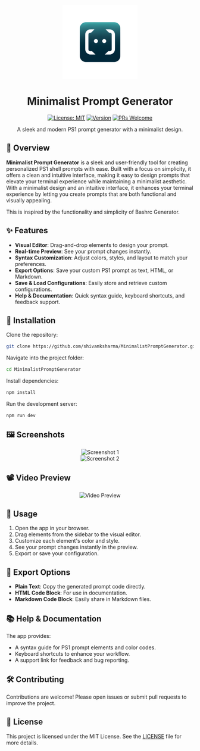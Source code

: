 <div align="center">
  <img src="./assets/Designer-removebg.png" alt="Minimalist Prompt Generator" width="200"/>

  # Minimalist Prompt Generator

  [![License: MIT](https://img.shields.io/badge/License-MIT-yellow.svg)](https://opensource.org/licenses/MIT)
  [![Version](https://img.shields.io/badge/version-1.0.0-blue.svg)](https://github.com/shivamksharma/MinimalistPromptGenerator)
  [![PRs Welcome](https://img.shields.io/badge/PRs-welcome-brightgreen.svg)](https://github.com/shivamksharma/MinimalistPromptGenerator/pulls)

  A sleek and modern PS1 prompt generator with a minimalist design.
</div>


## 🚀 Overview

**Minimalist Prompt Generator** is a sleek and user-friendly tool for creating personalized PS1 shell prompts with ease. Built with a focus on simplicity,  it offers a clean and intuitive interface, making it easy to design prompts that elevate your terminal experience while maintaining a minimalist aesthetic. With a minimalist design and an intuitive interface, it enhances your terminal experience by letting you create prompts that are both functional and visually appealing.


This is inspired by the functionality and simplicity of Bashrc Generator.


## ✨ Features

- **Visual Editor**: Drag-and-drop elements to design your prompt.
- **Real-time Preview**: See your prompt changes instantly.
- **Syntax Customization**: Adjust colors, styles, and layout to match your preferences.
- **Export Options**: Save your custom PS1 prompt as text, HTML, or Markdown.
- **Save & Load Configurations**: Easily store and retrieve custom configurations.
- **Help & Documentation**: Quick syntax guide, keyboard shortcuts, and feedback support.

## 🔧 Installation

Clone the repository:

```bash
git clone https://github.com/shivamksharma/MinimalistPromptGenerator.git
```

Navigate into the project folder:

```bash
cd MinimalistPromptGenerator
```

Install dependencies:

```bash
npm install
```

Run the development server:

```bash
npm run dev
```

## 🖼️ Screenshots

<div align="center">
  <img src="./assets/Screenshot_1.png" alt="Screenshot 1"/>
    <br>
  <img src="./assets/Screenshot_2.png" alt="Screenshot 2"/>
</div>
<!-- <p align="center"> -->
<!--   <img src="./assets/MinimalistPromptGenerator_Preview_Image_1.png" alt="Screenshot 1"/> -->
<!--   <br> -->
<!--   <img src="./assets/MinimalistPromptGenerator_Preview_Image_2.png" alt="Screenshot 2"/> -->
<!-- </p> -->

## 📽️ Video Preview

<!-- <p align="center"> -->
<!--     <img src="https://github.com/shivamksharma/MinimalistPromptGenerator/blob/main/assets/MinimalistPromptGenerator_Video_Preview.gif" alt="Video Preview"/> -->
<!-- </p> -->
<div align="center">
  <img src="./assets/MinimalistPromptGenerator.gif" alt="Video Preview"/>
</div>

## 📖 Usage

1. Open the app in your browser.
2. Drag elements from the sidebar to the visual editor.
3. Customize each element's color and style.
4. See your prompt changes instantly in the preview.
5. Export or save your configuration.

## 💼 Export Options

- **Plain Text**: Copy the generated prompt code directly.
- **HTML Code Block**: For use in documentation.
- **Markdown Code Block**: Easily share in Markdown files.

## 📚 Help & Documentation

The app provides:
- A syntax guide for PS1 prompt elements and color codes.
- Keyboard shortcuts to enhance your workflow.
- A support link for feedback and bug reporting.

## 🛠️ Contributing

Contributions are welcome! Please open issues or submit pull requests to improve the project.

## 📝 License

This project is licensed under the MIT License. See the [LICENSE](https://github.com/shivamksharma/MinimalistPromptGenerator/blob/main/LICENSE) file for more details.

